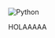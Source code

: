 ![Python](https://img.shields.io/badge/Python%20-%2314354C.svg?style=for-the-badge&logo=python&logoColor=white)

HOLAAAAA